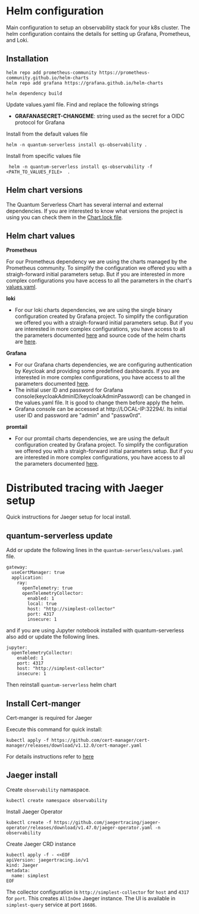 # Helm configuration

Main configuration to setup an observability stack for your k8s cluster. The helm configuration contains the details for setting up Grafana, Prometheus, and Loki.

## Installation

```shell
helm repo add prometheus-community https://prometheus-community.github.io/helm-charts
helm repo add grafana https://grafana.github.io/helm-charts
```

```shell
helm dependency build
```
Update values.yaml file. Find and replace the following strings

- **GRAFANASECRET-CHANGEME**: string used as the secret for a OIDC protocol for Grafana

Install from the default values file
```shell
helm -n quantum-serverless install qs-observability .
```

Install from specific values file
```shell
 helm -n quantum-serverless install qs-observability -f <PATH_TO_VALUES_FILE>  .
```

## Helm chart versions

The Quantum Serverless Chart has several internal and external dependencies. If you are interested to know what versions the project is using you can check them in the [Chart.lock file](./Chart.lock).

## Helm chart values

**Prometheus**

For our Prometheus dependency we are using the charts managed by the Prometheus community. To simplify the configuration we offered you with a straigh-forward initial parameters setup. But if you are interested in more complex configurations you have access to all the parameters in the chart's [values.yaml](https://github.com/prometheus-community/helm-charts/blob/main/charts/kube-prometheus-stack/values.yaml).

**loki**

- For our loki charts dependencies, we are using the single binary configuration created by Grafana project. To simplify the configuration we offered you with a straigh-forward initial parameters setup.
But if you are interested in more complex configurations, you have access to all the parameters documented [here](https://grafana.com/docs/loki/next/installation/helm/) and source code of the helm charts are
[here](https://github.com/grafana/loki/tree/main/production/helm/loki).

**Grafana**

- For our Grafana charts dependencies, we are configuring authentication by Keycloak and providing some predefined dashboards.
If you are interested in more complex configurations, you have access to all the parameters documented [here](https://github.com/grafana/helm-charts/tree/main/charts/grafana).
- The initial user ID and password for Grafana console(keycloakAdminID/keycloakAdminPassword) can be changed in the values.yaml file. It is good to change them before apply the helm.
- Grafana console can be accessed at http://LOCAL-IP:32294/.  Its initial user ID and password are "admin" and "passw0rd".

**promtail**

- For our promtail charts dependencies, we are using the default configuration created by Grafana project. To simplify the configuration we offered you with a straigh-forward initial parameters setup.
But if you are interested in more complex configurations, you have access to all the parameters documented [here](https://github.com/grafana/helm-charts/blob/main/charts/promtail/README.md).

# Distributed tracing with Jaeger setup

Quick instructions for Jaeger setup for local install.

## quantum-serverless update

Add or update the following lines in the `quantum-serverless/values.yaml` file.

```
gateway:
  useCertManager: true
  application:
    ray:
      openTelemetry: true
      openTelemetryCollector:
        enabled: 1
        local: true
        host: "http://simplest-collector"
        port: 4317
        insecure: 1
```
and if you are using Jupyter notebook installed with quantum-serverless also add or update the following lines.

```
jupyter:
  openTelemetryCollector:
    enabled: 1
    port: 4317
    host: "http://simplest-collector"
    insecure: 1
```

Then reinstall `quantum-serverless` helm chart

## Install Cert-manger

Cert-manger is required for Jaeger

Execute this command for quick install:
```shell
kubectl apply -f https://github.com/cert-manager/cert-manager/releases/download/v1.12.0/cert-manager.yaml
```

For details instructions refer to [here](https://cert-manager.io/docs/installation/)

## Jaeger install

Create `observability` namaspace.
```shell
kubectl create namespace observability
```

Install Jaeger Operator
```shell
kubectl create -f https://github.com/jaegertracing/jaeger-operator/releases/download/v1.47.0/jaeger-operator.yaml -n observability
```

Create Jaeger CRD instance
```shell
kubectl apply -f - <<EOF
apiVersion: jaegertracing.io/v1
kind: Jaeger
metadata:
  name: simplest
EOF
```
The collector configuration is `http://simplest-collector` for `host` and `4317` for `port`.
This creates `AllInOne` Jaeger instance.  The UI is available in `simplest-query` service at port `16686`. 
